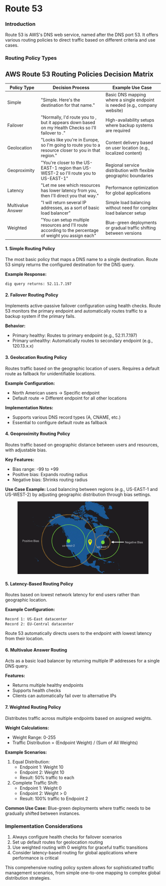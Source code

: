 # Route 53

### Introduction

Route 53 is AWS's DNS web service, named after the DNS port 53. It offers various routing policies to direct traffic based on different criteria and use cases.

### Routing Policy Types

## AWS Route 53 Routing Policies Decision Matrix

| Policy Type       | Decision Process                                                                                        | Example Use Case                                                            |
| ----------------- | ------------------------------------------------------------------------------------------------------- | --------------------------------------------------------------------------- |
| Simple            | "Simple. Here's the destination for that name."                                                         | Basic DNS mapping where a single endpoint is needed (e.g., company website) |
| Failover          | "Normally, I'd route you to , but it appears down based on my Health Checks so I'll failover to ."      | High-availability setups where backup systems are required                  |
| Geolocation       | "Looks like you're in Europe, so I'm going to route you to a resource closer to you in that region."    | Content delivery based on user location (e.g., localized content)           |
| Geoproximity      | "You're closer to the US-EAST-1 region than US-WEST-2 so I'll route you to US-EAST-1"                   | Regional service distribution with flexible geographic boundaries           |
| Latency           | "Let me see which resources has lower latency from you, then I'll direct you that way."                 | Performance optimization for global applications                            |
| Multivalue Answer | "I will return several IP addresses, as a sort of basic load balancer"                                  | Simple load balancing without need for complex load balancer setup          |
| Weighted          | "You can setup multiple resources and I'll route according to the percentage of weight you assign each" | Blue-green deployments or gradual traffic shifting between versions         |

#### 1. Simple Routing Policy

The most basic policy that maps a DNS name to a single destination. Route 53 simply returns the configured destination for the DNS query.

**Example Response:**

```
dig query returns: 52.11.7.197
```

#### 2. Failover Routing Policy

Implements active-passive failover configuration using health checks. Route 53 monitors the primary endpoint and automatically routes traffic to a backup system if the primary fails.

**Behavior:**

* Primary healthy: Routes to primary endpoint (e.g., 52.11.7.197)
* Primary unhealthy: Automatically routes to secondary endpoint (e.g., 120.13.x.x)

#### 3. Geolocation Routing Policy

Routes traffic based on the geographic location of users. Requires a default route as fallback for unidentifiable locations.

**Example Configuration:**

* North American users → Specific endpoint
* Default route → Different endpoint for all other locations

**Implementation Notes:**

* Supports various DNS record types (A, CNAME, etc.)
* Essential to configure default route as fallback

#### 4. Geoproximity Routing Policy

Routes traffic based on geographic distance between users and resources, with adjustable bias.

**Key Features:**

* Bias range: -99 to +99
* Positive bias: Expands routing radius
* Negative bias: Shrinks routing radius

**Use Case Example:** Load balancing between regions (e.g., US-EAST-1 and US-WEST-2) by adjusting geographic distribution through bias settings.



<figure><img src="../../.gitbook/assets/image (121).png" alt=""><figcaption></figcaption></figure>

#### 5. Latency-Based Routing Policy

Routes based on lowest network latency for end users rather than geographic location.

**Example Configuration:**

```
Record 1: US-East datacenter
Record 2: EU-Central datacenter
```

Route 53 automatically directs users to the endpoint with lowest latency from their location.

#### 6. Multivalue Answer Routing

Acts as a basic load balancer by returning multiple IP addresses for a single DNS query.

**Features:**

* Returns multiple healthy endpoints
* Supports health checks
* Clients can automatically fail over to alternative IPs

#### 7. Weighted Routing Policy

Distributes traffic across multiple endpoints based on assigned weights.

**Weight Calculations:**

* Weight Range: 0-255
* Traffic Distribution = (Endpoint Weight) / (Sum of All Weights)

**Example Scenarios:**

1. Equal Distribution:
   * Endpoint 1: Weight 10
   * Endpoint 2: Weight 10
   * Result: 50% traffic to each
2. Complete Traffic Shift:
   * Endpoint 1: Weight 0
   * Endpoint 2: Weight > 0
   * Result: 100% traffic to Endpoint 2

**Common Use Case:** Blue-green deployments where traffic needs to be gradually shifted between instances.

### Implementation Considerations

1. Always configure health checks for failover scenarios
2. Set up default routes for geolocation routing
3. Use weighted routing with 0 weights for graceful traffic transitions
4. Consider latency-based routing for global applications where performance is critical

This comprehensive routing policy system allows for sophisticated traffic management scenarios, from simple one-to-one mapping to complex global distribution strategies.
